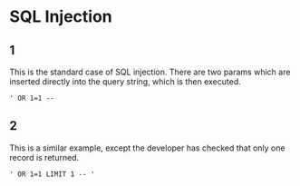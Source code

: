 # SQL Injection

## 1

This is the standard case of SQL injection. There are two params which are inserted directly into the query string, which is then executed.

`' OR 1=1 -- `

## 2

This is a similar example, except the developer has checked that only one record is returned.

`' OR 1=1 LIMIT 1 -- '`
